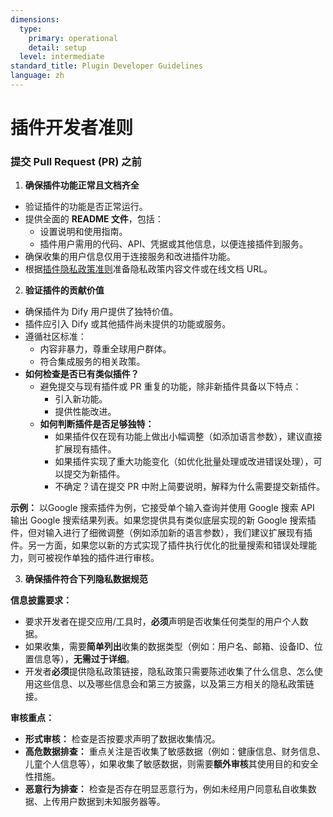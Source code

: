 ```yaml
---
dimensions:
  type:
    primary: operational
    detail: setup
  level: intermediate
standard_title: Plugin Developer Guidelines
language: zh
---
```


# 插件开发者准则

### 提交 Pull Request (PR) 之前

1. **确保插件功能正常且文档齐全**

* 验证插件的功能是否正常运行。
* 提供全面的 **README 文件**，包括：
  * 设置说明和使用指南。
  * 插件用户需用的代码、API、凭据或其他信息，以便连接插件到服务。
* 确保收集的用户信息仅用于连接服务和改进插件功能。
* 根据[插件隐私政策准则](plugin-privacy-protection-guidelines.md)准备隐私政策内容文件或在线文档 URL。

2. **验证插件的贡献价值**

* 确保插件为 Dify 用户提供了独特价值。
* 插件应引入 Dify 或其他插件尚未提供的功能或服务。
* 遵循社区标准：
  * 内容非暴力，尊重全球用户群体。
  * 符合集成服务的相关政策。
* **如何检查是否已有类似插件？**
  * 避免提交与现有插件或 PR 重复的功能，除非新插件具备以下特点：
    * 引入新功能。
    * 提供性能改进。
  * **如何判断插件是否足够独特：**
    * 如果插件仅在现有功能上做出小幅调整（如添加语言参数），建议直接扩展现有插件。
    * 如果插件实现了重大功能变化（如优化批量处理或改进错误处理），可以提交为新插件。
    * 不确定？请在提交 PR 中附上简要说明，解释为什么需要提交新插件。

**示例：** 以Google 搜索插件为例，它接受单个输入查询并使用 Google 搜索 API 输出 Google 搜索结果列表。如果您提供具有类似底层实现的新 Google 搜索插件，但对输入进行了细微调整（例如添加新的语言参数），我们建议扩展现有插件。另一方面，如果您以新的方式实现了插件执行优化的批量搜索和错误处理能力，则可被视作单独的插件进行审核。

3. **确保插件符合下列隐私数据规范**

**信息披露要求：**

* 要求开发者在提交应用/工具时，**必须**声明是否收集任何类型的用户个人数据。
* 如果收集，需要**简单列出**收集的数据类型（例如：用户名、邮箱、设备ID、位置信息等），**无需过于详细**。
* 开发者**必须**提供隐私政策链接，隐私政策只需要陈述收集了什么信息、怎么使用这些信息、以及哪些信息会和第三方披露，以及第三方相关的隐私政策链接。

**审核重点：**

* **形式审核：** 检查是否按要求声明了数据收集情况。
* **高危数据排查：** 重点关注是否收集了敏感数据（例如：健康信息、财务信息、儿童个人信息等），如果收集了敏感数据，则需要**额外审核**其使用目的和安全性措施。
* **恶意行为排查：** 检查是否存在明显恶意行为，例如未经用户同意私自收集数据、上传用户数据到未知服务器等。
